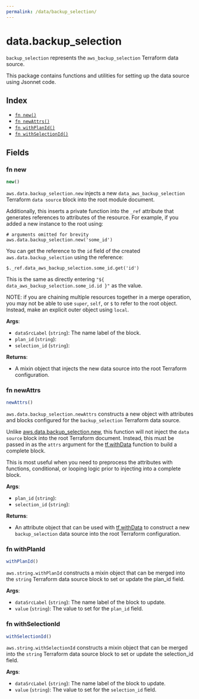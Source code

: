 ```yaml
---
permalink: /data/backup_selection/
---
```


# data.backup_selection

`backup_selection` represents the `aws_backup_selection` Terraform data source.



This package contains functions and utilities for setting up the data source using Jsonnet code.


## Index

* [`fn new()`](#fn-new)
* [`fn newAttrs()`](#fn-newattrs)
* [`fn withPlanId()`](#fn-withplanid)
* [`fn withSelectionId()`](#fn-withselectionid)

## Fields

### fn new

```ts
new()
```


`aws.data.backup_selection.new` injects a new `data_aws_backup_selection` Terraform `data source`
block into the root module document.

Additionally, this inserts a private function into the `_ref` attribute that generates references to attributes of the
resource. For example, if you added a new instance to the root using:

    # arguments omitted for brevity
    aws.data.backup_selection.new('some_id')

You can get the reference to the `id` field of the created `aws.data.backup_selection` using the reference:

    $._ref.data_aws_backup_selection.some_id.get('id')

This is the same as directly entering `"${ data_aws_backup_selection.some_id.id }"` as the value.

NOTE: if you are chaining multiple resources together in a merge operation, you may not be able to use `super`, `self`,
or `$` to refer to the root object. Instead, make an explicit outer object using `local`.

**Args**:
  - `dataSrcLabel` (`string`): The name label of the block.
  - `plan_id` (`string`): 
  - `selection_id` (`string`): 

**Returns**:
- A mixin object that injects the new data source into the root Terraform configuration.


### fn newAttrs

```ts
newAttrs()
```


`aws.data.backup_selection.newAttrs` constructs a new object with attributes and blocks configured for the `backup_selection`
Terraform data source.

Unlike [aws.data.backup_selection.new](#fn-new), this function will not inject the `data source`
block into the root Terraform document. Instead, this must be passed in as the `attrs` argument for the
[tf.withData](https://github.com/tf-libsonnet/core/tree/main/docs#fn-withdata) function to build a complete block.

This is most useful when you need to preprocess the attributes with functions, conditional, or looping logic prior to
injecting into a complete block.

**Args**:
  - `plan_id` (`string`): 
  - `selection_id` (`string`): 

**Returns**:
  - An attribute object that can be used with [tf.withData](https://github.com/tf-libsonnet/core/tree/main/docs#fn-withdata) to construct a new `backup_selection` data source into the root Terraform configuration.


### fn withPlanId

```ts
withPlanId()
```

`aws.string.withPlanId` constructs a mixin object that can be merged into the `string`
Terraform data source block to set or update the plan_id field.



**Args**:
  - `dataSrcLabel` (`string`): The name label of the block to update.
  - `value` (`string`): The value to set for the `plan_id` field.


### fn withSelectionId

```ts
withSelectionId()
```

`aws.string.withSelectionId` constructs a mixin object that can be merged into the `string`
Terraform data source block to set or update the selection_id field.



**Args**:
  - `dataSrcLabel` (`string`): The name label of the block to update.
  - `value` (`string`): The value to set for the `selection_id` field.
